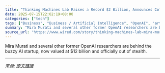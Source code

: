 ```yaml
---
title: "Thinking Machines Lab Raises a Record $2 Billion, Announces Cofounders"
date: 2025-07-15T22:02:19+08:00
categories: ["tech"]
tags: ["Business", "Business / Artificial Intelligence", "OpenAI", "artificial intelligence", "Sam Altman", "funding", "Startups", "Think Big"]
summary: "Mira Murati and several other former OpenAI researchers are behind the buzzy AI startup, now valued at $12 billion and officially out of stealth."
source_url: "https://www.wired.com/story/thinking-machines-lab-mira-murati-funding/"
---
```


Mira Murati and several other former OpenAI researchers are behind the buzzy AI startup, now valued at $12 billion and officially out of stealth.

---

*来源: [原文链接](https://www.wired.com/story/thinking-machines-lab-mira-murati-funding/)*
